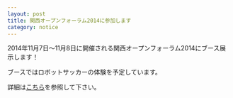 ```yaml
---
layout: post
title: 関西オープンフォーラム2014に参加します
category: notice
---
```


2014年11月7日〜11月8日に開催される関西オープンフォーラム2014にブース展示します！

ブースではロボットサッカーの体験を予定しています。

詳細は[こちら](https://k-of.jp/2014/)を参照して下さい。
